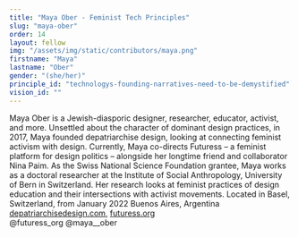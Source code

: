 ```yaml
---
title: "Maya Ober - Feminist Tech Principles"
slug: "maya-ober"
order: 14
layout: fellow
img: "/assets/img/static/contributors/maya.png"
firstname: "Maya"
lastname: "Ober"
gender: "(she/her)"
principle_id: "technologys-founding-narratives-need-to-be-demystified"
vision_id: ""
---
```

Maya Ober is a Jewish-diasporic designer, researcher, educator, activist, and more. Unsettled about the character of dominant design practices, in 2017, Maya founded depatriarchise design, looking at connecting feminist activism with design. Currently, Maya co-directs Futuress – a feminist platform for design politics – alongside her longtime friend and collaborator Nina Paim.  As the Swiss National Science Foundation grantee, Maya works as a doctoral researcher at the Institute of Social Anthropology, University of Bern in Switzerland. Her research looks at feminist practices of design education and their intersections with activist movements.
Located in Basel, Switzerland, from January 2022 Buenos Aires, Argentina <br>
[depatriarchisedesign.com](https://depatriarchisedesign.com), [futuress.org](https://futuress.org) <br>
@futuress_org @maya__ober

